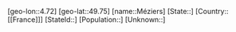 ﻿---
location: [49.75,4.72]
mapzoom: [7,12] 
mapmarker: city 
type: City
tags:
- geo/City


SpocWebEntityId: 32687
isDeleted: false
confidential: public

---
[geo-lon::4.72]
[geo-lat::49.75]
[name::Méziers]
[State::]
[Country::[[France]]]
[StateId::]
[Population::]
[Unknown::]

